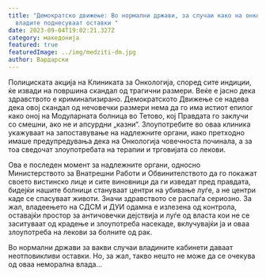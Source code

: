 ```yaml
---
title: "Демократско движење: Во нормални држави, за случаи како на онкологија,
  владите поднесуваат оставки "
date: 2023-09-04T19:02:21.327Z
category: македонија
featured: true
featuredImage: ../img/medziti-dm.jpg
author: Вардарски
---
```

<!--StartFragment-->

Полициската акција на Клиниката за Онкологија, според сите индиции, ќе извади на површина скандал од трагични размери. Веќе е јасно дека здравството е криминализирано. Демократското Движење се надева дека овој скандал од нечовечки размери нема да го има истиот епилог како оној на Модуларната болница во Тетово, кој Правдата го заклучи со смешни, ако не и апсурдни „казни“. Злоупотребите во оваа клиника укажуваат на запоставување на надлежните органи, иако претходно имаше предупредувања дека на Онкологија човечноста починала, а за тоа сведочат злоупотребата на терапии и трговијата со лекови.

Ова е последен момент за надлежните органи, односно Министерството за Внатрешни Работи и Обвинителството да го покажат своето вистинско лице и сите виновници да ги изведат пред правдата, бидејќи нашите болници стануваат центри на убивање луѓе, а не центри каде се спасуваат животи. Значи здравството се распаѓа сериозно. За жал, владеењето на СДСМ и ДУИ одамна е излезена од контрола, оставајќи простор за античовечки дејствија и луѓе од власта кои не се заситуваат од крадење и злоупотреба насекаде, вклучувајќи ја и оваа злоупотреба на лекови за болните од рак.

Во нормални држави за вакви случаи владините кабинети даваат неотповикливи оставки. Но, за жал, такво нешто не може да се очекува од оваа неморална влада...



<!--EndFragment-->